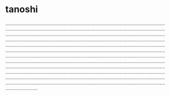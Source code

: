 # tanoshi
.........................................................................................................................................................................................................................................................................................................................................................................................................................................................................................................................................................................................................................................................................................................................................................................................................................................................................................................................................................................................................................................................................................................................................................................................................................................................................................................................................................................................................................................................................................................................................................................